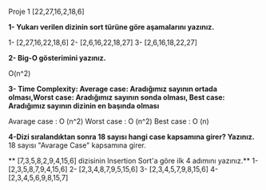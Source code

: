 Proje 1
[22,27,16,2,18,6]

**1- Yukarı verilen dizinin sort türüne göre aşamalarını yazınız.**

1- [2,27,16,22,18,6]
2- [2,6,16,22,18,27]
3- [2,6,16,18,22,27]

**2- Big-O gösterimini yazınız.**

O(n^2)

**3- Time Complexity: Average case: Aradığımız sayının ortada olması,Worst case: Aradığımız sayının sonda olması, Best case: Aradığımız sayının dizinin en başında olması**

Avarage case : O (n^2)
Worst case : O (n^2)
Best case : O (n)

**4-Dizi sıralandıktan sonra 18 sayısı hangi case kapsamına girer? Yazınız.**
 18 sayısı "Avarage Case" kapsamına girer.

** [7,3,5,8,2,9,4,15,6] dizisinin Insertion Sort'a göre ilk 4 adımını yazınız.**
1- [2,3,5,8,7,9,4,15,6]
2- [2,3,4,8,7,9,5,15,6]
3- [2,3,4,5,7,9,8,15,6]
4- [2,3,4,5,6,9,8,15,7]
